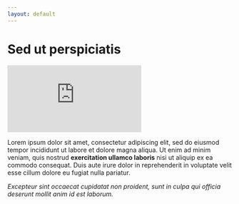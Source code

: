 ```yaml
---
layout: default
---
```


# Sed ut perspiciatis

<iframe src="https://www.youtube.com/embed/jNQXAC9IVRw" frameborder="0" allow="autoplay; encrypted-media" allowfullscreen></iframe>

Lorem ipsum dolor sit amet, consectetur adipiscing elit, sed do eiusmod tempor incididunt ut labore et dolore magna aliqua. Ut enim ad minim veniam, quis nostrud **exercitation ullamco laboris** nisi ut aliquip ex ea commodo consequat. Duis aute irure dolor in reprehenderit in voluptate velit esse cillum dolore eu fugiat nulla pariatur.

*Excepteur sint occaecat cupidatat non proident, sunt in culpa qui officia deserunt mollit anim id est laborum.*
